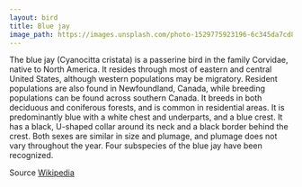 ```yaml
---
layout: bird
title: Blue jay
image_path: https://images.unsplash.com/photo-1529775923196-6c345da7cd84?ixlib=rb-1.2.1&ixid=eyJhcHBfaWQiOjEyMDd9&auto=format&fit=crop&w=800&q=60
---
```

The blue jay (Cyanocitta cristata) is a passerine bird in the family Corvidae, native to North America. It resides through most of eastern and central United States, although western populations may be migratory. Resident populations are also found in Newfoundland, Canada, while breeding populations can be found across southern Canada. It breeds in both deciduous and coniferous forests, and is common in residential areas. It is predominantly blue with a white chest and underparts, and a blue crest. It has a black, U-shaped collar around its neck and a black border behind the crest. Both sexes are similar in size and plumage, and plumage does not vary throughout the year. Four subspecies of the blue jay have been recognized.

Source [Wikipedia](https://en.wikipedia.org/wiki/Blue_jay)